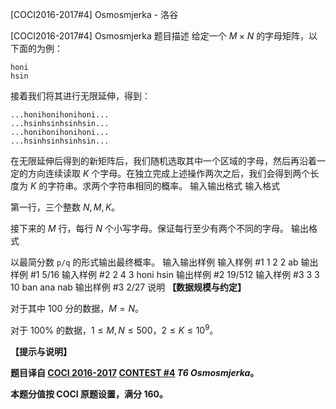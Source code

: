 



[COCI2016-2017#4] Osmosmjerka - 洛谷














[COCI2016-2017#4] Osmosmjerka
题目描述
给定一个 $M \times N$ 的字母矩阵，以下面的为例：

```plain
honi
hsin
```

接着我们将其进行无限延伸，得到：

```plain
...honihonihonihoni...
...hsinhsinhsinhsin...
...honihonihonihoni...
...hsinhsinhsinhsin...
```

在无限延伸后得到的新矩阵后，我们随机选取其中一个区域的字母，然后再沿着一定的方向连续读取 $K$ 个字母。在独立完成上述操作两次之后，我们会得到两个长度为 $K$ 的字符串。求两个字符串相同的概率。
输入输出格式
输入格式

第一行，三个整数 $N,M,K$。

接下来的 $M$ 行，每行 $N$ 个小写字母。保证每行至少有两个不同的字母。
输出格式

以最简分数 $\texttt{p/q}$ 的形式输出最终概率。
输入输出样例
输入样例 #1
1 2 2
ab
输出样例 #1
5/16
输入样例 #2
2 4 3
honi
hsin
输出样例 #2
19/512
输入样例 #3
3 3 10
ban
ana
nab
输出样例 #3
2/27
说明
**【数据规模与约定】**

对于其中 $100$ 分的数据，$M=N$。

对于 $100\%$ 的数据，$1 \le M,N \le 500$，$2 \le K \le 10^9$。

**【提示与说明】**

**题目译自 [COCI 2016-2017](https://hsin.hr/coci/archive/2016_2017/) [CONTEST #4](https://hsin.hr/coci/archive/2016_2017/contest4_tasks.pdf) _T6 Osmosmjerka_。**

**本题分值按 COCI 原题设置，满分 $160$。**







